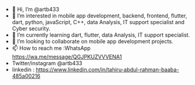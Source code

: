 - 👋 Hi, I’m @artb433
- 👀 I’m interested in mobile app development, backend, frontend, flutter, dart, python, javaScript, C++, data Analysis, IT support specialist and Cyber security.
- 🌱 I’m currently learning dart, flutter,  data Analysis, IT support specialist.
- 💞️ I’m looking to collaborate on mobile app development projects.
- 📫 How to reach me :WhatsApp https://wa.me/message/QGJPKUZVVVENA1
- Twitter/instagram @artb433
- linkedin : https://www.linkedin.com/in/tahiru-abdul-rahman-baaba-485a00216

<!---
artb433/artb433 is a ✨ special ✨ repository because its `README.md` (this file) appears on your GitHub profile.
You can click the Preview link to take a look at your changes.
--->
